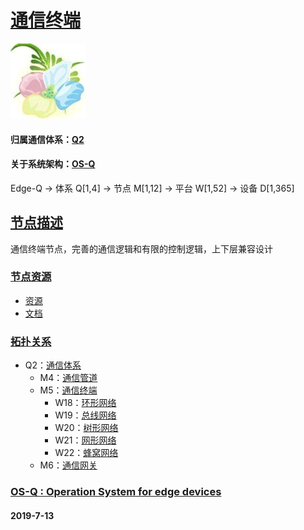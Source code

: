 ﻿# [通信终端](https://github.com/OS-Q/M5) 
[![sites](OS-Q/OS-Q.png)](http://www.OS-Q.com)
#### 归属通信体系：[Q2](https://github.com/OS-Q/Q2)
#### 关于系统架构：[OS-Q](https://github.com/OS-Q/OS-Q)
Edge-Q -> 体系 Q[1,4] -> 节点 M[1,12] -> 平台 W[1,52] -> 设备 D[1,365]
## [节点描述](https://github.com/OS-Q/M5/wiki) 

通信终端节点，完善的通信逻辑和有限的控制逻辑，上下层兼容设计

### [节点资源](https://github.com/OS-Q/M5) 

- [资源](src/)
- [文档](docs/)

### [拓扑关系](https://github.com/OS-Q/Edge-Q)

* Q2：[通信体系](https://github.com/OS-Q/Q2)
    * M4：[通信管道](https://github.com/OS-Q/M4)
    * M5：[通信终端](https://github.com/OS-Q/M5)
		* W18：[环形网络](https://github.com/OS-Q/W18)
		* W19：[总线网络](https://github.com/OS-Q/W19)
		* W20：[树形网络](https://github.com/OS-Q/W20)
		* W21：[网形网络](https://github.com/OS-Q/W21)
		* W22：[蜂窝网络](https://github.com/OS-Q/W22)
    * M6：[通信网关](https://github.com/OS-Q/M6)

### [OS-Q : Operation System for edge devices](http://www.OS-Q.com/Edge/M5)
####  2019-7-13
